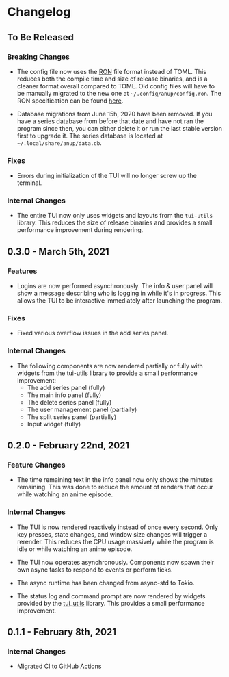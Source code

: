 # Changelog

## To Be Released

### Breaking Changes

* The config file now uses the [RON](https://github.com/ron-rs/ron) file format instead of TOML. This reduces both the compile time and size of release binaries, and is a cleaner format overall compared to TOML. Old config files will have to be manually migrated to the new one at `~/.config/anup/config.ron`. The RON specification can be found [here](https://github.com/ron-rs/ron/wiki/Specification).

* Database migrations from June 15h, 2020 have been removed. If you have a series database from before that date and have not ran the program since then, you can either delete it or run the last stable version first to upgrade it.
  The series database is located at `~/.local/share/anup/data.db`.

### Fixes

* Errors during initialization of the TUI will no longer screw up the terminal.

### Internal Changes

* The entire TUI now only uses widgets and layouts from the `tui-utils` library. This reduces the size of release binaries and provides a small performance improvement during rendering.

## 0.3.0 - March 5th, 2021

### Features

* Logins are now performed asynchronously. The info & user panel will show a message describing who is logging in while it's in progress. This allows the TUI to be interactive immediately after launching the program.

### Fixes

* Fixed various overflow issues in the add series panel.

### Internal Changes

* The following components are now rendered partially or fully with widgets from the tui-utils library to provide a small performance improvement:
    * The add series panel (fully)
    * The main info panel (fully)
    * The delete series panel (fully)
    * The user management panel (partially)
    * The split series panel (partially)
    * Input widget (fully)

## 0.2.0 - February 22nd, 2021

### Feature Changes

* The time remaining text in the info panel now only shows the minutes remaining. This was done to reduce the amount of renders that occur while watching an anime episode.

### Internal Changes

* The TUI is now rendered reactively instead of once every second. Only key presses, state changes, and window size changes will trigger a rerender. This reduces the CPU usage massively while the program is idle or while watching an anime episode.

* The TUI now operates asynchronously. Components now spawn their own async tasks to respond to events or perform ticks.

* The async runtime has been changed from async-std to Tokio.

* The status log and command prompt are now rendered by widgets provided by the [tui_utils](https://github.com/Acizza/tui-utils) library. This provides a small performance improvement.

## 0.1.1 - February 8th, 2021

### Internal Changes

* Migrated CI to GitHub Actions
